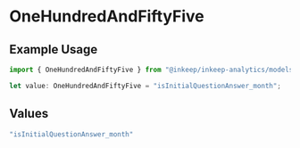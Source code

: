 # OneHundredAndFiftyFive

## Example Usage

```typescript
import { OneHundredAndFiftyFive } from "@inkeep/inkeep-analytics/models/operations";

let value: OneHundredAndFiftyFive = "isInitialQuestionAnswer_month";
```

## Values

```typescript
"isInitialQuestionAnswer_month"
```